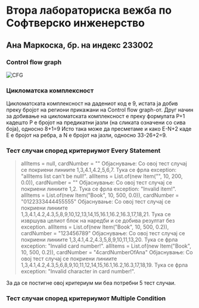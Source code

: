 # Втора лабораториска вежба по Софтверско инженерство
## Ана Маркоска, бр. на индекс 233002
### Control flow graph
![CFG](https://github.com/user-attachments/assets/154a2a8e-c4e2-4779-8808-8c220d96b98a)
### Цикломатска комплексност
Цикломатската комплексност на дадениот код е 9, истата ја добив преку бројот на региони прикажани на Control flow graph-от. 
Друг начин за добивање на цикломатската комплексност е преку формулата P+1 кадешто Р е бројот на предикатни јазли (на сликата означени со сива боја), односно 8+1=9
Исто така може да пресметаме и како E-N+2 каде Е е бројот на ребра, а N е бројот на јазли, односно 33-26+2=9.
### Тест случаи според критериумот Every Statement 
> allItems = null, cardNumber = ""
Објаснување: Со овој тест случај се покриени линиите 1,3,4.1,4.2,5,6,7. Тука се фрла exception: "allItems list can't be null!".
> allItems = List.of(new Item("", 10, 200, 0.0)), cardNumber = ""
Објаснување: Со овој тест случај се покриени линиите 1,2. Тука се фрла exception: "Invalid item!".
> allItems = List.of(new Item("Book", 10, 500, 0.0)), cardNumber = "0122333444455555"
Објаснување: Со овој тест случај се покриени линиите 1,3,4.1,4.2,4.3,5,8,9,10,12,13,14,15,16.1,16.2,16.3,17,18,21. Тука се извршува целиот блок на наредби и се добива резултат без exception.
> allItems = List.of(new Item("Book", 10, 500, 0.2)), cardNumber = "123456789"
Објаснување: Со овој тест случај се покриени линиите 1,3,4.1,4.2,4.3,5,8,9,10,11,13,20. Тука се фрла exception: "Invalid card number!".
> allItems = List.of(new Item("Book", 10, 500, 0.2)), cardNumber = "4cardNumberOfAna"
Објаснување: Со овој тест случај се покриени линиите 1,3,4.1,4.2,4.3,5,6,8,9,10,11,12,14,15,16.1,16.2,16.3,17,18,19. Тука се фрла exception: "Invalid character in card number!".

 
За да се постигне овој критериум ми беа потребни 5 тест случаи.

### Тест случаи според критериумот Multiple Condition 
